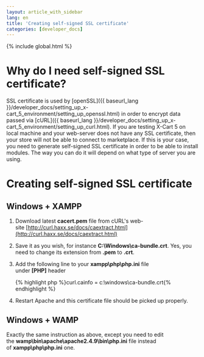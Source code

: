 ```yaml
---
layout: article_with_sidebar
lang: en
title: 'Creating self-signed SSL certificate'
categories: [developer_docs]
---
```


{% include global.html %}

# Why do I need self-signed SSL certificate?

SSL certificate is used by [openSSL]({{ baseurl_lang }}/developer_docs/setting_up_x-cart_5_environment/setting_up_openssl.html) in order to encrypt data passed via [cURL]({{ baseurl_lang }}/developer_docs/setting_up_x-cart_5_environment/setting_up_curl.html). If you are testing X-Cart 5 on local machine and your web-server does not have any SSL certificate, then your store will not be able to connect to marketplace. If this is your case, you need to generate self-signed SSL certificate in order to be able to install modules. The way you can do it will depend on what type of server you are using.

# Creating self-signed SSL certificate

## Windows + XAMPP

1.  Download latest **cacert.pem** file from cURL's web-site [http://curl.haxx.se/docs/caextract.html](http://curl.haxx.se/docs/caextract.html)
2.  Save it as you wish, for instance **C:\Windows\ca-bundle.crt**. Yes, you need to change its extension from **.pem** to **.crt**.
3.  Add the following line to your **xampp\php\php.ini** file under **[PHP]** header

    {% highlight php %}curl.cainfo = c:\windows\ca-bundle.crt{% endhighlight %}
4.  Restart Apache and this certificate file should be picked up properly.

## Windows + WAMP

Exactly the same instruction as above, except you need to edit the **wamp\bin\apache\apache2.4.9\bin\php.ini** file instead of **xampp\php\php.ini** one.